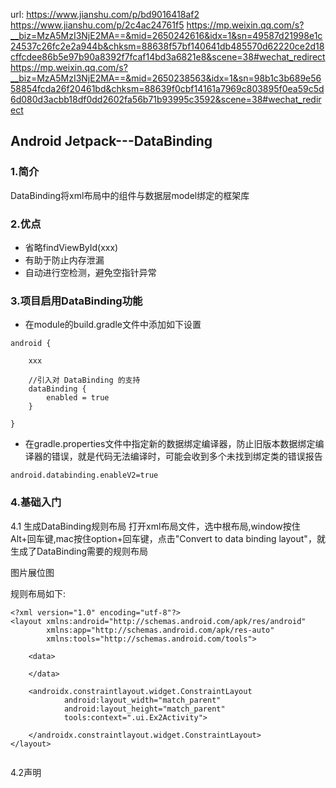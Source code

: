 
url:
https://www.jianshu.com/p/bd9016418af2
https://www.jianshu.com/p/2c4ac24761f5
https://mp.weixin.qq.com/s?__biz=MzA5MzI3NjE2MA==&mid=2650242616&idx=1&sn=49587d21998e1c24537c26fc2e2a944b&chksm=88638f57bf140641db485570d62220ce2d18cffcdee86b5e97b90a8392f7fcaf14bd3a6821e8&scene=38#wechat_redirect
https://mp.weixin.qq.com/s?__biz=MzA5MzI3NjE2MA==&mid=2650238563&idx=1&sn=98b1c3b689e5658854fcda26f20461bd&chksm=88639f0cbf14161a7969c803895f0ea59c5d6d080d3acbb18df0dd2602fa56b71b93995c3592&scene=38#wechat_redirect

## Android Jetpack---DataBinding
### 1.简介
DataBinding将xml布局中的组件与数据层model绑定的框架库
###  2.优点
* 省略findViewById(xxx)
* 有助于防止内存泄漏
* 自动进行空检测，避免空指针异常

### 3.项目启用DataBinding功能
* 在module的build.gradle文件中添加如下设置
```
android {

    xxx

    //引入对 DataBinding 的支持
    dataBinding {
        enabled = true
    }

}

```

* 在gradle.properties文件中指定新的数据绑定编译器，防止旧版本数据绑定编译器的错误，就是代码无法编译时，可能会收到多个未找到绑定类的错误报告
```
android.databinding.enableV2=true
```

### 4.基础入门

4.1 生成DataBinding规则布局
打开xml布局文件，选中根布局,window按住Alt+回车键,mac按住option+回车键，点击"Convert to data binding layout"，就生成了DataBinding需要的规则布局

图片展位图

规则布局如下:
```
<?xml version="1.0" encoding="utf-8"?>
<layout xmlns:android="http://schemas.android.com/apk/res/android"
        xmlns:app="http://schemas.android.com/apk/res-auto"
        xmlns:tools="http://schemas.android.com/tools">

    <data>

    </data>

    <androidx.constraintlayout.widget.ConstraintLayout
            android:layout_width="match_parent"
            android:layout_height="match_parent"
            tools:context=".ui.Ex2Activity">

    </androidx.constraintlayout.widget.ConstraintLayout>
</layout>


```
4.2声明